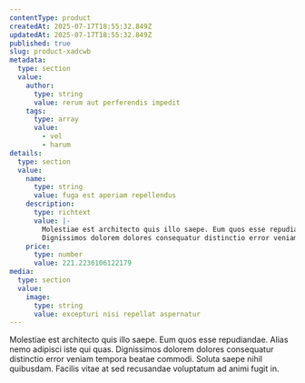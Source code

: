 ```yaml
---
contentType: product
createdAt: 2025-07-17T18:55:32.849Z
updatedAt: 2025-07-17T18:55:32.849Z
published: true
slug: product-xadcwb
metadata:
  type: section
  value:
    author:
      type: string
      value: rerum aut perferendis impedit
    tags:
      type: array
      value:
        - vel
        - harum
details:
  type: section
  value:
    name:
      type: string
      value: fuga est aperiam repellendus
    description:
      type: richtext
      value: |-
        Molestiae est architecto quis illo saepe. Eum quos esse repudiandae. Alias nemo adipisci iste qui quas.
        Dignissimos dolorem dolores consequatur distinctio error veniam tempora beatae commodi. Soluta saepe nihil quibusdam. Facilis vitae at sed recusandae voluptatum ad animi fugit in.
    price:
      type: number
      value: 221.2236106122179
media:
  type: section
  value:
    image:
      type: string
      value: excepturi nisi repellat aspernatur
---
```


Molestiae est architecto quis illo saepe. Eum quos esse repudiandae. Alias nemo adipisci iste qui quas.
Dignissimos dolorem dolores consequatur distinctio error veniam tempora beatae commodi. Soluta saepe nihil quibusdam. Facilis vitae at sed recusandae voluptatum ad animi fugit in.